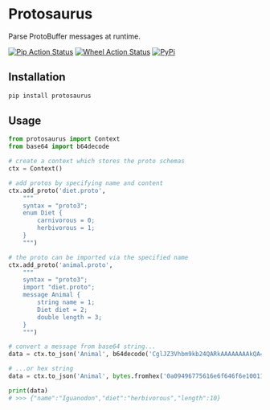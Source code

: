 # Protosaurus

Parse ProtoBuffer messages at runtime.

[![Pip Action Status][actions-pip-badge]][actions-pip-link]
[![Wheel Action Status][actions-wheels-badge]][actions-wheels-link]
[![PyPi][pypi-badge]][pypi-link]


[actions-pip-link]:        https://github.com/oberbichler/protosaurus/actions?query=workflow%3APip
[actions-pip-badge]:       https://github.com/oberbichler/protosaurus/workflows/Pip/badge.svg
[actions-wheels-link]:     https://github.com/oberbichler/protosaurus/actions?query=workflow%3AWheels
[actions-wheels-badge]:    https://github.com/oberbichler/protosaurus/workflows/Wheels/badge.svg
[pypi-link]:               https://pypi.org/project/protosaurus/
[pypi-badge]:              https://img.shields.io/pypi/v/protosaurus

## Installation

```bash
pip install protosaurus
```

## Usage

```python
from protosaurus import Context
from base64 import b64decode

# create a context which stores the proto schemas
ctx = Context()

# add protos by specifying name and content
ctx.add_proto('diet.proto',
    """
    syntax = "proto3";
    enum Diet {
        carnivorous = 0;
        herbivorous = 1;
    }
    """)

# the proto can be imported via the specified name
ctx.add_proto('animal.proto',
    """
    syntax = "proto3";
    import "diet.proto";
    message Animal {
        string name = 1;
        Diet diet = 2;
        double length = 3;
    }
    """)

# convert a message from base64 string...
data = ctx.to_json('Animal', b64decode('CglJZ3Vhbm9kb24QARkAAAAAAAAkQA=='))

# ...or hex string
data = ctx.to_json('Animal', bytes.fromhex('0a09496775616e6f646f6e1001190000000000002440'))

print(data)
# >>> {"name":"Iguanodon","diet":"herbivorous","length":10}
```
